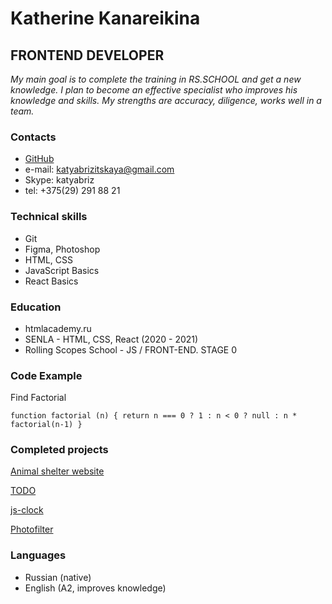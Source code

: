 # Katherine Kanareikina

## FRONTEND DEVELOPER

_My main goal is to complete the training in RS.SCHOOL and get a new knowledge. I plan to become an effective specialist who improves his knowledge and skills. My strengths are accuracy, diligence, works well in a team._

### Contacts

- [GitHub](https://github.com/kenor-me)
- e-mail: katyabrizitskaya@gmail.com
- Skype: katyabriz
- tel: +375(29) 291 88 21

### Technical skills

- Git
- Figma, Photoshop
- HTML, CSS
- JavaScript Basics
- React Basics

### Education

- htmlacademy.ru
- SENLA - HTML, CSS, React (2020 - 2021)
- Rolling Scopes School - JS / FRONT-END. STAGE 0

### Code Example

Find Factorial

```function factorial (n) { return n === 0 ? 1 : n < 0 ? null : n * factorial(n-1) }```

### Completed projects

[Animal shelter website](https://senla-animal-shelter.netlify.app/)

[TODO](https://todo-senla.netlify.app/)

[js-clock](https://rolling-scopes-school.github.io/kenor-me-JSFEPRESCHOOL/js-clock/)

[Photofilter](https://rolling-scopes-school.github.io/kenor-me-JSFEPRESCHOOL/photofilter/)

### Languages

- Russian (native)
- English (A2, improves knowledge)